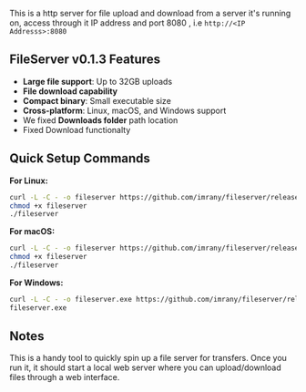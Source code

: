 This is a http server for file upload and download from a server it's running on, access through it IP address and port 8080 , i.e `http://<IP Addresss>:8080`

## FileServer v0.1.3 Features
- **Large file support**: Up to 32GB uploads
- **File download capability**
- **Compact binary**: Small executable size
- **Cross-platform**: Linux, macOS, and Windows support
- We fixed **Downloads folder** path location
- Fixed Download functionalty

## Quick Setup Commands

**For Linux:**
```bash
curl -L -C - -o fileserver https://github.com/imrany/fileserver/releases/download/v0.1.3/fileserver-linux
chmod +x fileserver
./fileserver
```

**For macOS:**
```bash
curl -L -C - -o fileserver https://github.com/imrany/fileserver/releases/download/v0.1.3/fileserver-darwin
chmod +x fileserver
./fileserver
```

**For Windows:**
```bash
curl -L -C - -o fileserver.exe https://github.com/imrany/fileserver/releases/download/v0.1.3/fileserver-windows.exe
fileserver.exe
```

## Notes
This is a handy tool to quickly spin up a file server for transfers. Once you run it, it should start a local web server where you can upload/download files through a web interface.
